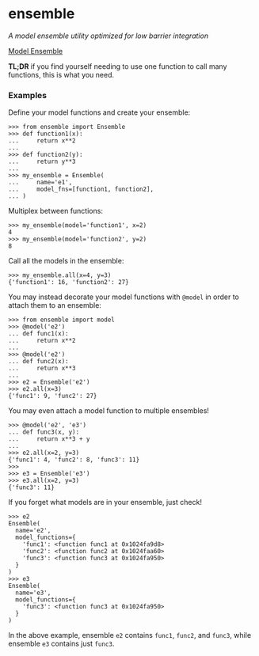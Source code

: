 # ensemble

*A model ensemble utility optimized for low barrier integration*

[Model Ensemble](https://www.opendoor.com/w/wp-content/uploads/2018/11/the-intuition-behind-opendoor-home-pricing.png)

**TL;DR** if you find yourself needing to use one function to call many functions, this is what you need.

### Examples

Define your model functions and create your ensemble:

```
>>> from ensemble import Ensemble
>>> def function1(x):
...     return x**2
...
>>> def function2(y):
...     return y**3
...
>>> my_ensemble = Ensemble(
...     name='e1',
...     model_fns=[function1, function2],
... )
```

Multiplex between functions:

```
>>> my_ensemble(model='function1', x=2)
4
>>> my_ensemble(model='function2', y=2)
8
```

Call all the models in the ensemble:

```
>>> my_ensemble.all(x=4, y=3)
{'function1': 16, 'function2': 27}
```

You may instead decorate your model functions with `@model` in order to attach them to an ensemble:

```
>>> from ensemble import model
>>> @model('e2')
... def func1(x):
...     return x**2
...
>>> @model('e2')
... def func2(x):
...     return x**3
...
>>> e2 = Ensemble('e2')
>>> e2.all(x=3)
{'func1': 9, 'func2': 27}
```

You may even attach a model function to multiple ensembles!

```
>>> @model('e2', 'e3')
... def func3(x, y):
...     return x**3 + y
...
>>> e2.all(x=2, y=3)
{'func1': 4, 'func2': 8, 'func3': 11}
>>>
>>> e3 = Ensemble('e3')
>>> e3.all(x=2, y=3)
{'func3': 11}
```

If you forget what models are in your ensemble, just check!

```
>>> e2
Ensemble(
  name='e2',
  model_functions={
    'func1': <function func1 at 0x1024fa9d8>
    'func2': <function func2 at 0x1024faa60>
    'func3': <function func3 at 0x1024fa950>
  }
)
>>> e3
Ensemble(
  name='e3',
  model_functions={
    'func3': <function func3 at 0x1024fa950>
  }
)
```

In the above example, ensemble `e2` contains `func1`, `func2`, and `func3`, while ensemble `e3` contains just `func3`.
